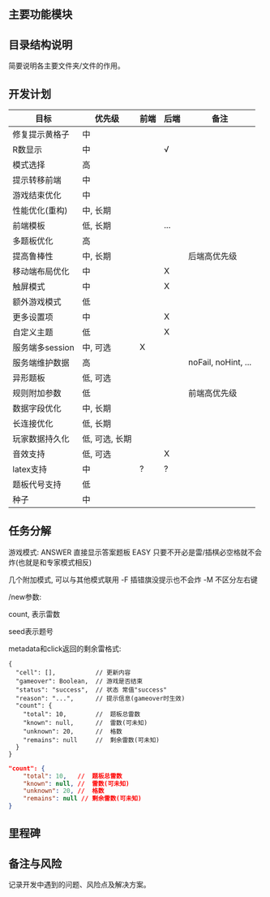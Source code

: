 ## 主要功能模块

## 目录结构说明

简要说明各主要文件夹/文件的作用。

## 开发计划

| 目标            | 优先级         | 前端 | 后端 | 备注                |
| --------------- | -------------- | ---- | ---- | ------------------- |
| 修复提示黄格子  | 中             |      |      |                     |
| R数显示         | 中             |      | √   |                     |
| 模式选择        | 高             |      |      |                     |
| 提示转移前端    | 中             |      |      |                     |
| 游戏结束优化    | 中             |      |      |                     |
| 性能优化(重构)  | 中, 长期       |      |      |                     |
| 前端模板        | 低, 长期       |      | ...  |                     |
| 多题板优化      | 高             |      |      |                     |
| 提高鲁棒性      | 中, 长期       |      |      | 后端高优先级        |
| 移动端布局优化  | 中             |      | X    |                     |
| 触屏模式        | 中             |      | X    |                     |
| 额外游戏模式    | 低             |      |      |                     |
| 更多设置项      | 中             |      | X    |                     |
| 自定义主题      | 低             |      | X    |                     |
| 服务端多session | 中, 可选       | X    |      |                     |
| 服务端维护数据  | 高             |      |      | noFail, noHint, ... |
| 异形题板        | 低, 可选       |      |      |                     |
| 规则附加参数    | 低             |      |      | 前端高优先级        |
| 数据字段优化    | 中, 长期       |      |      |                     |
| 长连接优化      | 低, 长期       |      |      |                     |
| 玩家数据持久化  | 低, 可选, 长期 |      |      |                     |
| 音效支持        | 低, 可选       |      | X    |                     |
| latex支持       | 中             | ?    | ?    |                     |
| 题板代号支持    | 低             |      |      |                     |
| 种子            | 中             |      |      |                     |

## 任务分解

游戏模式:
ANSWER 直接显示答案题板
EASY 只要不开必是雷/插棋必空格就不会炸(也就是和专家模式相反)

几个附加模式, 可以与其他模式联用
-F 插错旗没提示也不会炸
-M 不区分左右键

/new参数:

count, 表示雷数

seed表示题号

metadata和click返回的剩余雷格式:

```
{
  "cell": [],           // 更新内容
  "gameover": Boolean,  // 游戏是否结束
  "status": "success",  // 状态 常值"success"
  "reason": "...",      // 提示信息(gameover时生效)
  "count": {
    "total": 10,        //  题板总雷数
    "known": null,      //  雷数(可未知)
    "unknown": 20,      //  格数
    "remains": null     //  剩余雷数(可未知)
  }
}
```

```json
"count": {
    "total": 10,   //  题板总雷数
    "known": null, //  雷数(可未知)
    "unknown": 20, //  格数
    "remains": null // 剩余雷数(可未知)
}
```

## 里程碑

## 备注与风险

记录开发中遇到的问题、风险点及解决方案。
